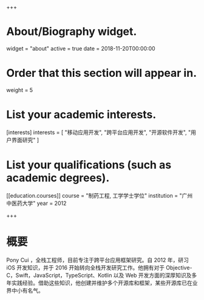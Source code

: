 +++
# About/Biography widget.
widget = "about"
active = true
date = 2018-11-20T00:00:00

# Order that this section will appear in.
weight = 5

# List your academic interests.
[interests]
  interests = [
    "移动应用开发",
    "跨平台应用开发",
    "开源软件开发",
    "用户界面研究"
  ]

# List your qualifications (such as academic degrees).
[[education.courses]]
  course = "制药工程, 工学学士学位"
  institution = "广州中医药大学"
  year = 2012
 
+++

# 概要

Pony Cui ，全栈工程师，目前专注于跨平台应用框架研究。自 2012 年，研习 iOS 开发知识，并于 2016 开始转向全栈开发研究工作。他拥有对于 Objective-C，Swift，JavaScript，TypeScript、Kotlin 以及 Web 开发方面的深厚知识及多年实践经验。借助这些知识，他创建并维护多个开源库和框架，某些开源库已在业界中小有名气。

